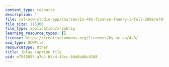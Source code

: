```yaml
---
content_type: resource
description: ''
file: /ol-ocw-studio-app/courses/15-401-finance-theory-i-fall-2008/e7945655a7e4b5c444cc6da0ab0c4168_hyc8h5T76BE.srt
file_size: 115306
file_type: application/x-subrip
learning_resource_types: []
license: https://creativecommons.org/licenses/by-nc-sa/4.0/
ocw_type: OCWFile
resourcetype: Other
title: 3play caption file
uid: e7945655-a7e4-b5c4-44cc-6da0ab0c4168
---
```

